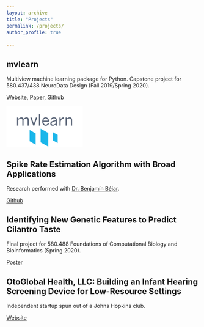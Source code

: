 ```yaml
---
layout: archive
title: "Projects"
permalink: /projects/
author_profile: true

---
```


## mvlearn

Multiview machine learning package for Python. Capstone project for 580.437/438 NeuroData Design (Fall 2019/Spring 2020).

[Website](https://mvlearn.github.io/), [Paper](https://arxiv.org/abs/2005.11890), [Github](https://github.com/mvlearn/mvlearn)

<img src="/images/mvlearn-logo-transparent.png" alt="mvlearn-logo" width="200"/>

## Spike Rate Estimation Algorithm with Broad Applications

Research performed with [Dr. Benjamín Béjar](https://people.epfl.ch/benjamin.bejarharo/?lang=en).

[Github](https://github.com/gavinmischler/spikeFRInder)

## Identifying New Genetic Features to Predict Cilantro Taste

Final project for 580.488 Foundations of Computational Biology and Bioinformatics (Spring 2020).

[Poster](/files/FCBB_Poster.pdf)

## OtoGlobal Health, LLC: Building an Infant Hearing Screening Device for Low-Resource Settings

Independent startup spun out of a Johns Hopkins club.

[Website](https://otoglobalhealth.wixsite.com/companysite)
